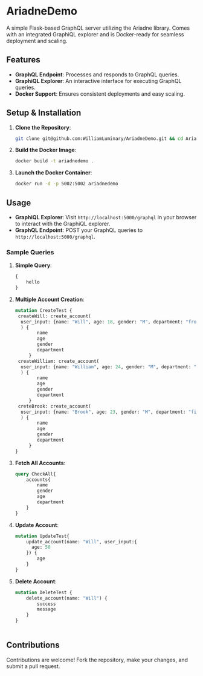 # AriadneDemo

A simple Flask-based GraphQL server utilizing the Ariadne library. Comes with an integrated GraphiQL explorer and is
Docker-ready for seamless deployment and scaling.

## Features

- **GraphQL Endpoint**: Processes and responds to GraphQL queries.
- **GraphiQL Explorer**: An interactive interface for executing GraphQL queries.
- **Docker Support**: Ensures consistent deployments and easy scaling.

## Setup & Installation

1. **Clone the Repository**:
   ```bash
   git clone git@github.com:WilliamLuminary/AriadneDemo.git && cd AriadneDemo
   ```

2. **Build the Docker Image**:
   ```bash
   docker build -t ariadnedemo .
   ```

3. **Launch the Docker Container**:
   ```bash
   docker run -d -p 5002:5002 ariadnedemo
   ```

## Usage

- **GraphiQL Explorer**: Visit `http://localhost:5000/graphql` in your browser to interact with the GraphiQL explorer.
- **GraphQL Endpoint**: POST your GraphQL queries to `http://localhost:5000/graphql`.

### Sample Queries

1. **Simple Query**:
   ```graphql
   {
       hello
   }
   ```

2. **Multiple Account Creation**:
   ```graphql
   mutation CreateTest {
    createWill: create_account(
     user_input: {name: "Will", age: 18, gender: "M", department: "frontend"}
     ) {
           name
           age
           gender
           department
        }
    createWilliam: create_account(
     user_input: {name: "William", age: 24, gender: "M", department: "backend"}
     ) {
           name
           age
           gender
           department
        }
    creteBrook: create_account(
     user_input: {name: "Brook", age: 23, gender: "M", department: "finance"}
     ) {
           name
           age
           gender
           department
        }
   }
   ```
   
3. **Fetch All Accounts**:
   ```graphql
   query CheckAll{
       accounts{
           name
           gender
           age
           department
       }
   }
   ```

4. **Update Account**:
   ```graphql
   mutation UpdateTest{
       update_account(name: "Will", user_input:{
         age: 50
       }) {
           age
       }
   }
   ```

5. **Delete Account**:
   ```graphql
   mutation DeleteTest {
       delete_account(name: "Will") {
           success
           message
       }
   }
        
   ```

## Contributions

Contributions are welcome! Fork the repository, make your changes, and submit a pull request.
